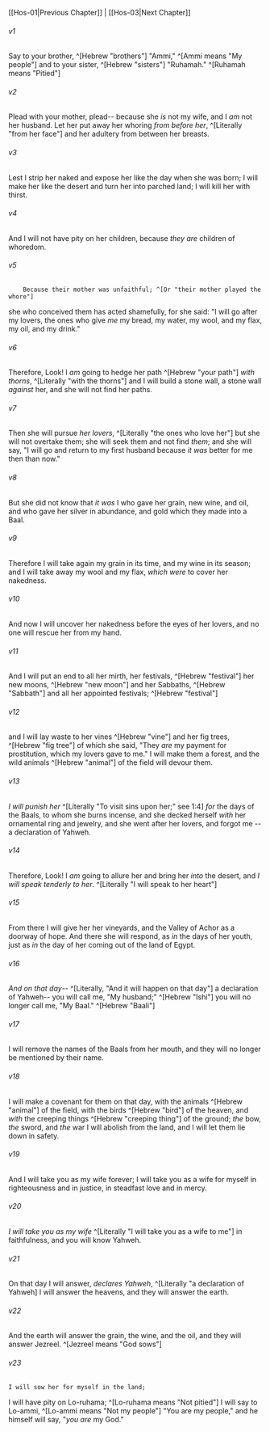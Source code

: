 ﻿---
aliases:
  - Hosea 2
---

[[Hos-01|Previous Chapter]] | [[Hos-03|Next Chapter]]

###### v1
Say to your brother, ^[Hebrew "brothers"] "Ammi," ^[Ammi means "My people"]
and to your sister, ^[Hebrew "sisters"] "Ruhamah." ^[Ruhamah means "Pitied"]

###### v2
Plead with your mother, plead--
because she _is_ not my wife,
and I _am_ not her husband.
Let her put away her whoring _from before her_, ^[Literally "from her face"]
and her adultery from between her breasts.

###### v3
Lest I strip her naked
and expose her like the day when she was born;
I will make her like the desert
and turn her into parched land;
I will kill her with thirst.

###### v4
And I will not have pity on her children,
because _they are_ children of whoredom.

###### v5
        Because their mother was unfaithful; ^[Or "their mother played the whore"]
she who conceived them has acted shamefully,
for she said:
"I will go after my lovers,
the ones who give _me_ my bread, my water,
my wool, and my flax,
my oil, and my drink."

###### v6
Therefore, Look!
I _am_ going to hedge her path ^[Hebrew "your path"] _with thorns_, ^[Literally "with the thorns"]
and I will build a stone wall, a stone wall _against_ her,
and she will not find her paths.

###### v7
Then she will pursue _her lovers_, ^[Literally "the ones who love her"]
but she will not overtake them;
she will seek them and not find _them_;
and she will say, "I will go
and return to my first husband
because _it was_ better for me then than now."

###### v8
But she did not know
that _it was_ I who gave her
grain, new wine, and oil,
and who gave her silver in abundance,
and gold which they made into a Baal.

###### v9
Therefore I will take again
my grain in its time,
and my wine in its season;
and I will take away my wool and my flax,
_which were_ to cover her nakedness.

###### v10
And now I will uncover her nakedness
before the eyes of her lovers,
and no one will rescue her from my hand.

###### v11
And I will put an end to all her mirth,
her festivals, ^[Hebrew "festival"] her new moons, ^[Hebrew "new moon"] and her Sabbaths, ^[Hebrew "Sabbath"]
and all her appointed festivals; ^[Hebrew "festival"]

###### v12
and I will lay waste to her vines ^[Hebrew "vine"] and her fig trees, ^[Hebrew "fig tree"]
of which she said,
"They _are_ my payment for prostitution,
which my lovers gave to me."
I will make them a forest,
and the wild animals ^[Hebrew "animal"] of the field will devour them.

###### v13
_I will punish her_ ^[Literally "To visit sins upon her;" see 1:4] _for_ the days of the Baals,
to whom she burns incense,
and she decked herself _with_ her ornamental ring and jewelry,
and she went after her lovers, and forgot me
--a declaration of Yahweh.

###### v14
Therefore, Look! I _am_ going to allure her
and bring her _into_ the desert,
and _I will speak tenderly to her_. ^[Literally "I will speak to her heart"]

###### v15
From there I will give her
her vineyards,
and the Valley of Achor as a doorway of hope.
And there she will respond,
as _in_ the days of her youth,
just as _in_ the day of her coming out of
the land of Egypt.

###### v16
_And on that day_-- ^[Literally, "And it will happen on that day"]
a declaration of Yahweh--
you will call me, "My husband;" ^[Hebrew "Ishi"]
you will no longer call me, "My Baal." ^[Hebrew "Baali"]

###### v17
I will remove the names
of the Baals from her mouth,
and they will no longer be mentioned by their name.

###### v18
I will make a covenant for them on that day,
with the animals ^[Hebrew "animal"] of the field,
with the birds ^[Hebrew "bird"] of the heaven, and
_with_ the creeping things ^[Hebrew "creeping thing"] of the ground;
_the_ bow, _the_ sword, and _the_ war I will abolish from the land, and I will let them lie down in safety.

###### v19
And I will take you as my wife forever;
I will take you as a wife for myself in righteousness and in justice,
in steadfast love and in mercy.

###### v20
_I will take you as my wife_ ^[Literally "I will take you as a wife to me"] in faithfulness,
and you will know Yahweh.

###### v21
On that day I will answer, _declares Yahweh_, ^[Literally "a declaration of Yahweh]
I will answer the heavens,
and they will answer the earth.

###### v22
And the earth will answer
the grain, the wine, and the oil,
and they will answer Jezreel. ^[Jezreel means "God sows"]

###### v23
    I will sow her for myself in the land;
I will have pity on Lo-ruhama; ^[Lo-ruhama means "Not pitied"]
I will say to Lo-ammi, ^[Lo-ammi means "Not my people"]
"You are my people,"
and he himself will say, "_you are_ my God."
